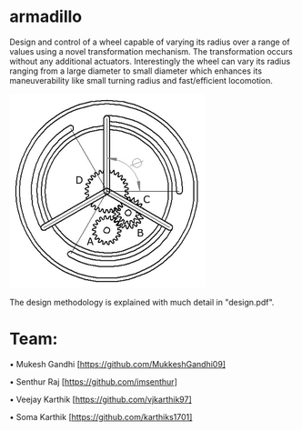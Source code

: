 # armadillo

Design and control of a wheel capable of varying its radius over a range of values using a novel transformation mechanism. The transformation occurs without any additional actuators. Interestingly the wheel can vary its radius ranging from a large diameter to small diameter which enhances its maneuverability like small turning radius and fast/efficient locomotion.

![alt text](https://github.com/spider-tronix/armadillo/blob/master/images/final_osc.png)


The design methodology is explained with much detail in "design.pdf".

# Team:
  
  • Mukesh Gandhi [https://github.com/MukkeshGandhi09] 
    
  • Senthur Raj [https://github.com/imsenthur]
  
  • Veejay Karthik [https://github.com/vjkarthik97]
  
  • Soma Karthik [https://github.com/karthiks1701]
  
  
  

